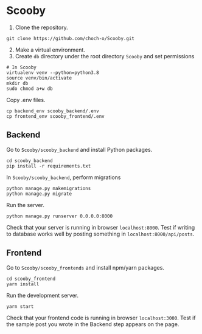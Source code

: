 # Scooby

1. Clone the repository.
```
git clone https://github.com/choch-o/Scooby.git
```
2. Make a virtual environment.
3. Create `db` directory under the root directory `Scooby` and set permissions
```
# In Scooby
virtualenv venv --python=python3.8
source venv/bin/activate
mkdir db
sudo chmod a+w db
```

Copy .env files.
```
cp backend_env scooby_backend/.env
cp frontend_env scooby_frontend/.env
```
## Backend
Go to `Scooby/scooby_backend` and install Python packages.
```
cd scooby_backend
pip install -r requirements.txt
```

In `Scooby/scooby_backend`, perform migrations
```
python manage.py makemigrations
python manage.py migrate
```
Run the server.
```
python manage.py runserver 0.0.0.0:8000
```
Check that your server is running in browser `localhost:8000`.
Test if writing to database works well by posting something in `localhost:8000/api/posts`.

## Frontend
Go to `Scooby/scooby_frontends` and install npm/yarn packages.
```
cd scooby_frontend
yarn install
```
Run the development server.
```
yarn start
```

Check that your frontend code is running in browser `localhost:3000`.
Test if the sample post you wrote in the Backend step appears on the page.
